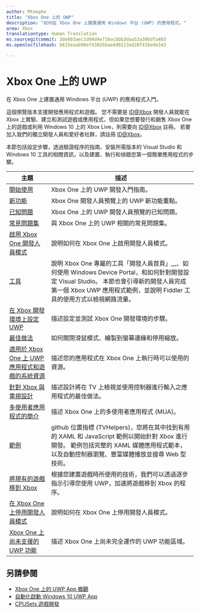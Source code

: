 ```yaml
---
author: Mtoepke
title: "Xbox One 上的 UWP"
description: "如何在 Xbox One 上建置通用 Windows 平台 (UWP) 的應用程式。"
area: Xbox
translationtype: Human Translation
ms.sourcegitcommit: 3de603aec1dd4d4e716acbbb3daa52a306dfa403
ms.openlocfilehash: b615eaab90ef43026baedd0113ad28f43bede343

---
```


# Xbox One 上的 UWP

在 Xbox One 上建置通用 Windows 平台 (UWP) 的應用程式入門。

這個預覽版本支援開發應用程式和遊戲。 您不需要是 [ID@Xbox](http://www.xbox.com/Developers/id) 開發人員就能在 Xbox 上實驗、建立和測試遊戲或應用程式，但如果您想要發行和銷售 Xbox One 上的遊戲或利用 Windows 10 上的 Xbox Live，則需要向 [ID@Xbox](http://www.xbox.com/Developers/id) 註冊。 若要加入我們的獨立開發人員和愛好者社群，請註冊 [ID@Xbox](http://www.xbox.com/Developers/id)。 

本節包括設定步驟，透過驗證程序的指南、安裝所需版本的 Visual Studio 和 Windows 10 工具的相關資訊，以及建置、執行和偵錯您第一個簡單應用程式的步驟。 

| 主題      | 描述 |
|------------|-------------|
|[開始使用](getting-started.md)| Xbox One 上的 UWP 開發入門指南。 |
|[新功能](whats-new.md)| Xbox One 開發人員預覽上的 UWP 新功能重點。 |
|[已知問題](known-issues.md)| Xbox One 上的 UWP 開發人員預覽的已知問題。 |
|[常見問題集](frequently-asked-questions.md)| 與 Xbox One 上的 UWP 相關的常見問題集。 |
|[啟用 Xbox One 開發人員模式](devkit-activation.md)| 說明如何在 Xbox One 上啟用開發人員模式。 |
|[工具](introduction-to-xbox-tools.md)| 說明 Xbox One 專屬的工具「開發人員首頁」__、如何使用 Windows Device Portal，和如何針對開發設定 Visual Studio。 本節也會引導新的開發人員完成第一個 Xbox UWP 應用程式範例，並說明 Fiddler 工具的使用方式以檢視網路流量。 |
|[在 Xbox 開發環境上設定 UWP](development-environment-setup.md)| 描述設定並測試 Xbox One 開發環境的步驟。 |
|[最佳做法](tailoring-for-xbox.md)| 如何關閉滑鼠模式、繪製到螢幕邊緣和停用縮放。 |
|[適用於 Xbox One 上 UWP 應用程式和遊戲的系統資源](system-resource-allocation.md)| 描述您的應用程式在 Xbox One 上執行時可以使用的資源。 | 
|[針對 Xbox 與電視設計](http://go.microsoft.com/fwlink/?LinkID=760736)| 描述設計將在 TV 上檢視並使用控制器進行輸入之應用程式的最佳做法。 |  
|[多使用者應用程式的簡介](multi-user-applications.md)| 描述 Xbox One 上的多使用者應用程式 (MUA)。 |
|[範例](samples.md)| github 位置指標 (TVHelpers)，您將在其中找到有用的 XAML 和 JavaScript 範例以開始針對 Xbox 進行開發。 範例包括完整的 XAML 媒體應用程式範本，以及自動控制器瀏覽、豐富媒體播放並搜尋 Web 型技術。 |
|[將現有的遊戲移到 Xbox](development-lanes-landing.md)|根據您建置遊戲時所使用的技術，我們可以透過逐步指示引導您使用 UWP，加速將遊戲移到 Xbox 的程序。|
|[在 Xbox One 上停用開發人員模式](devkit-deactivation.md)| 說明如何在 Xbox One 上停用開發人員模式。 |
|[Xbox One 上尚未支援的 UWP 功能](http://go.microsoft.com/fwlink/?LinkId=760755)|  描述 Xbox One 上尚未完全運作的 UWP 功能區域。|  

## 另請參閱
- [Xbox One 上的 UWP App 概觀](http://go.microsoft.com/fwlink/?LinkId=780786) 
- [自動化啟動 Windows 10 UWP App](automate-launching-uwp-apps.md)
- [CPUSets 遊戲開發](cpusets-games.md)
  



<!--HONumber=Jul16_HO2-->


